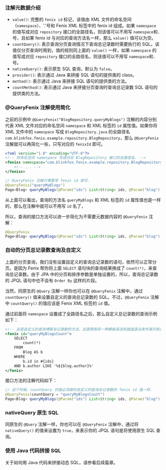 ### 注解元数据介绍

- `value()`: 完整的 `fenix id` 标记，该值由 XML 文件的命名空间（`namespace`）、'.'号和 Fenix XML 标签中的 fenix id 组成。如果 `namespace` 的值写成对应 `repository` 接口的全路径名，则该值可以不用写 `namespace`和`.`号，且如果 fenix id 与对应的查询方法名一样，那么 `value()` 值可以为空。
- `countQuery()`: 表示查询分页查询情况下查询总记录数时需要执行的 SQL。该值仅分页查询时用到，值的规则同上面的 `value()` 一样，如果 `namespace` 的值写成对应 `repository` 接口的全路径名，则该值可以不用写 `namespace`和`.`号。
- `nativeQuery()`: 表示原生 SQL 查询，默认为 `false`。
- `provider()`: 表示通过 Java 来拼接 SQL 语句的提供类的 class。
- `method()`: 表示通过 Java 来拼接 SQL 语句的提供类的方法。
- `countMethod()`: 表示通过 Java 来拼接分页查询时查询总记录数 SQL 语句的提供类的方法。

### @QueryFenix 注解使用简化

之前的示例中 `@QueryFenix("BlogRepository.queryMyBlogs")` 注解的内容分别代表 XML 文件对应的命名空间 `namespace` 和 XML 标签的 `id` 属性值。如果你将 XML 文件中的 `namespace` 写成 `BlogRepository.java` 的全路径名 `com.blinkfox.fenix.example.repository.BlogRepository`，那么 `@QueryFenix` 注解就可以再简化一些，只写对应的 `fenixId` 即可。

```xml
<?xml version="1.0" encoding="UTF-8"?>
<!-- 将命名空间 namespace 写成对应 BlogRepository 接口的全路径名. -->
<fenixs namespace="com.blinkfox.fenix.example.repository.BlogRepository">
    <!-- ... -->
</fenixs>
```

```java
// QueryFenix 注解只需要写 fenix id 即可.
@QueryFenix("queryMyBlogs")
Page<Blog> queryMyBlogs(@Param("ids") List<String> ids, @Param("blog") Blog blog, Pageable pageable);
```

从上面可以看出，查询的方法名 `queryMyBlogs` 和 XML 标签的 `id` 属性值也是一样的，那么在注解中就可以不用写 `id` 名了，

所以，查询的接口方法可以进一步简化为不需要元数据内容的 `@QueryFenix` 注解：

```java
@QueryFenix
Page<Blog> queryMyBlogs(@Param("ids") List<String> ids, @Param("blog") Blog blog, Pageable pageable);
```

### 自动的分页总记录数查询及自定义

上面的分页查询，我们没有设置自定义的查询总记录数的语句，依然可以正常分页。是因为 Fenix 帮你将上面 `SELECT` 语句块的查询结果换成了 `count(*)`，来查询总记录数。由于 JPA 中的分页和排序参数是单独设置的，所以，查询总记录数的 JPQL 语句中也不会有 `Order By` 这样的片段。

当然，同原生的 `@Query` 注解一样你也可以在 `@QueryFenix` 注解中，通过 `countQuery()` 值来设置自定义的查询总记录数的 SQL。不过，`@QueryFenix` 注解中 `countQuery()` 的值应该是 Fenix XML 标签的 `id` 值。

通过前面将 `namespace` 设置成了全路径名之后，那么自定义总记录数的查询示例如下：

```xml
<!-- 这是自定义的查询博客总记录数的方法，这里使用另一种模板语法和插值语法来作演示和查询. -->
<fenix id="queryMyBlogsCount">
    SELECT
        count(*)
    FROM
        Blog AS b
    WHERE
        b.id in #{ids}
    AND b.author LIKE '%${blog.author}%'
</fenix>
```

接口方法的注解代码如下：

```java
// 这个时候，countQuery 的值必须跟你自定义的查询总记录数的 fenix id 值一样.
@QueryFenix(countQuery = "queryMyBlogsCount")
Page<Blog> queryMyBlogs(@Param("ids") List<String> ids, @Param("blog") Blog blog, Pageable pageable);
```

### nativeQuery 原生 SQL

同原生的 `@Query` 注解一样，你也可以在 `@QueryFenix` 注解中，通过将 `nativeQuery()` 的值来设置为 `true`，来表示你的 JPQL 语句是将使用原生 SQL 查询。

### 使用 Java 代码拼接 SQL

关于如何用 Java 代码来拼接动态 SQL，请参看后续篇章。
